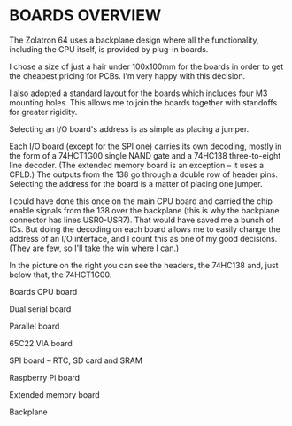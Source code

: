 # BOARDS OVERVIEW

The Zolatron 64 uses a backplane design where all the functionality, including the CPU itself, is provided by plug-in boards.

I chose a size of just a hair under 100x100mm for the boards in order to get the cheapest pricing for PCBs. I'm very happy with this decision.

I also adopted a standard layout for the boards which includes four M3 mounting holes. This allows me to join the boards together with standoffs for greater rigidity.



Selecting an I/O board's address is as simple as placing a jumper.

Each I/O board (except for the SPI one) carries its own decoding, mostly in the form of a 74HCT1G00 single NAND gate and a 74HC138 three-to-eight line decoder. (The extended memory board is an exception – it uses a CPLD.) The outputs from the 138 go through a double row of header pins. Selecting the address for the board is a matter of placing one jumper.

I could have done this once on the main CPU board and carried the chip enable signals from the 138 over the backplane (this is why the backplane connector has lines USR0-USR7). That would have saved me a bunch of ICs. But doing the decoding on each board allows me to easily change the address of an I/O interface, and I count this as one of my good decisions. (They are few, so I'll take the win where I can.)

In the picture on the right you can see the headers, the 74HC138 and, just below that, the 74HCT1G00.

Boards
CPU board

Dual serial board

Parallel board

65C22 VIA board

SPI board – RTC, SD card and SRAM

Raspberry Pi board

Extended memory board

Backplane